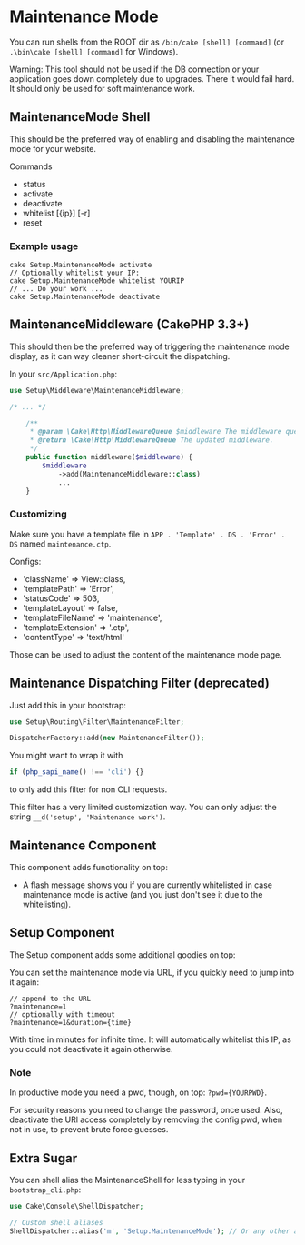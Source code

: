 # Maintenance Mode

You can run shells from the ROOT dir as `/bin/cake [shell] [command]` (or `.\bin\cake [shell] [command]` for Windows).

Warning: This tool should not be used if the DB connection or your application goes down completely due to upgrades.
There it would fail hard. It should only be used for soft maintenance work.


## MaintenanceMode Shell
This should be the preferred way of enabling and disabling the maintenance mode for your website.

Commands
- status
- activate
- deactivate
- whitelist [{ip}] [-r]
- reset

### Example usage
```
cake Setup.MaintenanceMode activate
// Optionally whitelist your IP:
cake Setup.MaintenanceMode whitelist YOURIP
// ... Do your work ...
cake Setup.MaintenanceMode deactivate
```

## MaintenanceMiddleware (CakePHP 3.3+)
This should then be the preferred way of triggering the maintenance mode display, as it can way cleaner
short-circuit the dispatching.

In your `src/Application.php`:
```php
use Setup\Middleware\MaintenanceMiddleware;

/* ... */

	/**
	 * @param \Cake\Http\MiddlewareQueue $middleware The middleware queue to setup.
	 * @return \Cake\Http\MiddlewareQueue The updated middleware.
	 */
	public function middleware($middleware) {
		$middleware
			->add(MaintenanceMiddleware::class)
			...
	}
```

### Customizing
Make sure you have a template file in `APP . 'Template' . DS . 'Error' . DS` named `maintenance.ctp`.

Configs:
- 'className' => View::class,
- 'templatePath' => 'Error',
- 'statusCode' => 503,
- 'templateLayout' => false,
- 'templateFileName' => 'maintenance',
- 'templateExtension' => '.ctp',
- 'contentType' => 'text/html'

Those can be used to adjust the content of the maintenance mode page.

## Maintenance Dispatching Filter (deprecated)

Just add this in your bootstrap:
```php
use Setup\Routing\Filter\MaintenanceFilter;

DispatcherFactory::add(new MaintenanceFilter());
```

You might want to wrap it with
```php
if (php_sapi_name() !== 'cli') {}
```
to only add this filter for non CLI requests.

This filter has a very limited customization way. You can only adjust the string `__d('setup', 'Maintenance work')`.


## Maintenance Component
This component adds functionality on top:
- A flash message shows you if you are currently whitelisted in case maintenance mode is active (and you just
don't see it due to the whitelisting).


## Setup Component
The Setup component adds some additional goodies on top:

You can set the maintenance mode via URL, if you quickly need to jump into it again:
```
// append to the URL
?maintenance=1
// optionally with timeout
?maintenance=1&duration={time}
```
With time in minutes for infinite time. It will automatically whitelist this IP, as you could not
deactivate it again otherwise.

### Note
In productive mode you need a pwd, though, on top: `?pwd={YOURPWD}`.

For security reasons you need to change the password, once used.
Also, deactivate the URl access completely by removing the config pwd, when not in use, to
prevent brute force guesses.


## Extra Sugar
You can shell alias the MaintenanceShell for less typing in your `bootstrap_cli.php`:
```php
use Cake\Console\ShellDispatcher;

// Custom shell aliases
ShellDispatcher::alias('m', 'Setup.MaintenanceMode'); // Or any other alias
```

